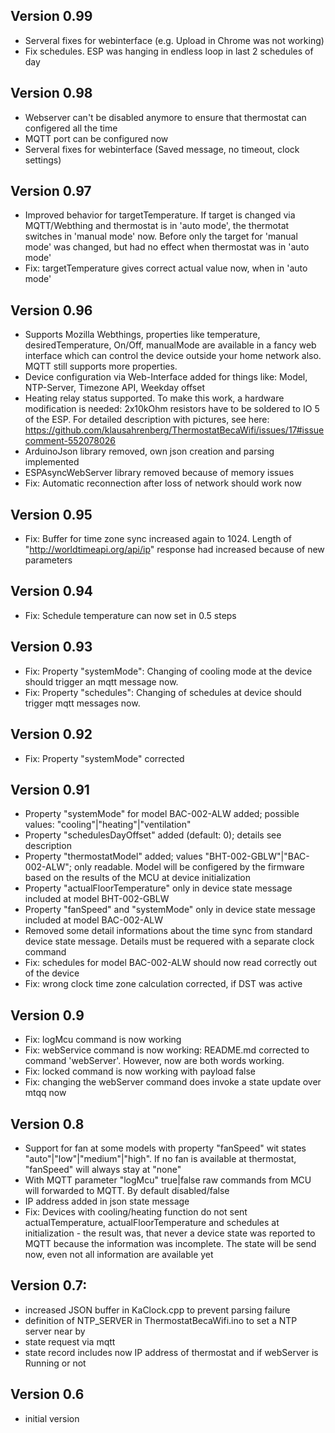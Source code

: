 ## Version 0.99
* Serveral fixes for webinterface (e.g. Upload in Chrome was not working)
* Fix schedules. ESP was hanging in endless loop in last 2 schedules of day

## Version 0.98
* Webserver can't be disabled anymore to ensure that thermostat can configered all the time
* MQTT port can be configured now
* Serveral fixes for webinterface (Saved message, no timeout, clock settings)

## Version 0.97
* Improved behavior for targetTemperature. If target is changed via MQTT/Webthing and thermostat is in 'auto mode', the thermotat switches in 'manual mode' now. Before only the target for 'manual mode' was changed, but had no effect when thermostat was in 'auto mode'
* Fix: targetTemperature gives correct actual value now, when in 'auto mode'

## Version 0.96
* Supports Mozilla Webthings, properties like temperature, desiredTemperature, On/Off, manualMode are available in a fancy web interface which can control the device outside your home network also. MQTT still supports more properties.
* Device configuration via Web-Interface added for things like: Model, NTP-Server, Timezone API, Weekday offset
* Heating relay status supported. To make this work, a hardware modification is needed: 2x10kOhm resistors have to be soldered to IO 5 of the ESP. For detailed description with pictures, see here: https://github.com/klausahrenberg/ThermostatBecaWifi/issues/17#issuecomment-552078026
* ArduinoJson library removed, own json creation and parsing implemented
* ESPAsyncWebServer library removed because of memory issues
* Fix: Automatic reconnection after loss of network should work now
## Version 0.95
* Fix: Buffer for time zone sync increased again to 1024. Length of "http://worldtimeapi.org/api/ip" response had increased because of new parameters
## Version 0.94
* Fix: Schedule temperature can now set in 0.5 steps
## Version 0.93
* Fix: Property "systemMode": Changing of cooling mode at the device should trigger an mqtt message now.
* Fix: Property "schedules": Changing of schedules at device should trigger mqtt messages now.
## Version 0.92
* Fix: Property "systemMode" corrected
## Version 0.91
* Property "systemMode" for model BAC-002-ALW added; possible values: "cooling"|"heating"|"ventilation"
* Property "schedulesDayOffset" added (default: 0); details see description
* Property "thermostatModel" added; values "BHT-002-GBLW"|"BAC-002-ALW"; only readable. Model will be configered by the firmware based on the results of the MCU at device initialization
* Property "actualFloorTemperature" only in device state message included at model BHT-002-GBLW
* Property "fanSpeed" and "systemMode" only in device state message included at model BAC-002-ALW
* Removed some detail informations about the time sync from standard device state message. Details must be requered with a separate clock command
* Fix: schedules for model BAC-002-ALW should now read correctly out of the device
* Fix: wrong clock time zone calculation corrected, if DST was active
## Version 0.9
* Fix: logMcu command is now working
* Fix: webService command is now working: README.md corrected to command 'webServer'. However, now are both words working.
* Fix: locked command is now working with payload false
* Fix: changing the webServer command does invoke a state update over mtqq now
## Version 0.8
* Support for fan at some models with property "fanSpeed" wit states "auto"|"low"|"medium"|"high". If no fan is available at thermostat, "fanSpeed" will always stay at "none"
* With MQTT parameter "logMcu" true|false raw commands from MCU will forwarded to MQTT. By default disabled/false
* IP address added in json state message
* Fix: Devices with cooling/heating function do not sent actualTemperature, actualFloorTemperature and schedules at initialization - the result was, that never a device state was reported to MQTT because the information was incomplete. The state will be send now, even not all information are available yet
## Version 0.7:
* increased JSON buffer in KaClock.cpp to prevent parsing failure
* definition of NTP_SERVER in ThermostatBecaWifi.ino to set a NTP server near by
* state request via mqtt
* state record includes now IP address of thermostat and if webServer is Running or not
## Version 0.6
* initial version
